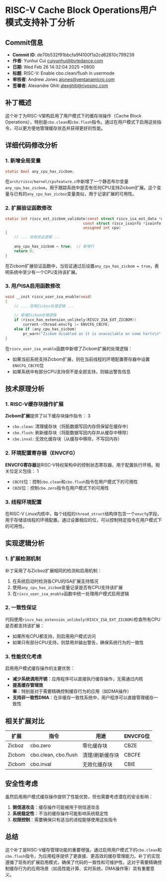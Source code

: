 # RISC-V Cache Block Operations用户模式支持补丁分析

## Commit信息
- **Commit ID**: de70b532f91bbcfa9f4100f1a2cd62810c799239
- **作者**: Yunhui Cui <cuiyunhui@bytedance.com>
- **日期**: Wed Feb 26 14:32:04 2025 +0800
- **标题**: RISC-V: Enable cbo.clean/flush in usermode
- **审核者**: Andrew Jones <ajones@ventanamicro.com>
- **签署者**: Alexandre Ghiti <alexghiti@rivosinc.com>

## 补丁概述

这个补丁为RISC-V架构启用了用户模式下的缓存块操作（Cache Block Operations），特别是`cbo.clean`和`cbo.flush`指令。通过在用户模式下启用这些指令，可以更方便地管理缓存状态并获得更好的性能。

## 详细代码修改分析

### 1. 新增全局变量

```c
static bool any_cpu_has_zicbom;
```

在`arch/riscv/kernel/cpufeature.c`中新增了一个静态布尔变量`any_cpu_has_zicbom`，用于跟踪系统中是否有任何CPU支持Zicbom扩展。这个变量与已有的`any_cpu_has_zicboz`变量类似，用于记录扩展的可用性。

### 2. 扩展验证函数修改

```c
static int riscv_ext_zicbom_validate(const struct riscv_isa_ext_data *data,
                                   const struct riscv_isainfo *isainfo,
                                   unsigned int cpu)
{
    // ... 现有验证逻辑 ...
    
    any_cpu_has_zicbom = true;  // 新增行
    return 0;
}
```

在Zicbom扩展验证函数中，当验证通过后设置`any_cpu_has_zicbom = true`，表明系统中至少有一个CPU支持该扩展。

### 3. 用户ISA启用函数修改

```c
void __init riscv_user_isa_enable(void)
{
    // ... 现有Zicboz处理逻辑 ...
    
    // 新增Zicbom处理逻辑
    if (riscv_has_extension_unlikely(RISCV_ISA_EXT_ZICBOM))
        current->thread.envcfg |= ENVCFG_CBCFE;
    else if (any_cpu_has_zicbom)
        pr_warn("Zicbom disabled as it is unavailable on some harts\n");
}
```

在`riscv_user_isa_enable`函数中新增了Zicbom扩展的处理逻辑：
- 如果当前系统支持Zicbom扩展，则在当前线程的环境配置寄存器中设置`ENVCFG_CBCFE`位
- 如果系统中有部分CPU支持但不是全部支持，则输出警告信息

## 技术原理分析

### 1. RISC-V缓存块操作扩展

**Zicbom扩展**提供了以下缓存块操作指令： <mcreference link="https://five-embeddev.com/riscv-priv-isa-manual/Priv-v1.12/hypervisor.html" index="3">3</mcreference>
- `cbo.clean`: 清理缓存块（将脏数据写回内存但保留在缓存中）
- `cbo.flush`: 刷新缓存块（将脏数据写回内存并从缓存中移除）
- `cbo.inval`: 无效化缓存块（从缓存中移除，不写回内存）

### 2. 环境配置寄存器（ENVCFG）

**ENVCFG寄存器**是RISC-V特权架构中的控制状态寄存器，用于配置执行环境。相关位定义包括： <mcreference link="https://docs.openhwgroup.org/projects/cva6-user-manual/06_cv64a6_mmu/riscv/priv.html" index="1">1</mcreference>
- `CBCFE`位：控制`cbo.clean`和`cbo.flush`指令在用户模式下的可用性
- `CBZE`位：控制`cbo.zero`指令在用户模式下的可用性

### 3. 线程环境配置

在RISC-V Linux内核中，每个线程的`thread_struct`结构体包含一个`envcfg`字段，用于存储该线程的环境配置。通过设置相应的位，可以控制特定指令在用户模式下的可用性。

## 实现逻辑分析

### 1. 扩展检测机制

补丁采用了与Zicboz扩展相同的检测和启用机制：
1. 在系统启动时检测各CPU的ISA扩展支持情况
2. 使用`any_cpu_has_zicbom`变量记录是否有CPU支持该扩展
3. 在`riscv_user_isa_enable`函数中统一处理用户模式启用逻辑

### 2. 一致性保证

代码使用`riscv_has_extension_unlikely(RISCV_ISA_EXT_ZICBOM)`检查所有CPU是否都支持该扩展：
- 如果所有CPU都支持，则启用用户模式访问
- 如果只有部分CPU支持，则禁用并输出警告，确保系统行为的一致性

### 3. 性能优化考虑

启用用户模式缓存操作的主要优势：
- **减少系统调用开销**：应用程序可以直接执行缓存操作，无需通过内核
- **提高缓存管理效率**：特别是对于需要精确控制缓存行为的应用（如DMA操作）
- **支持非一致性DMA**：在非缓存一致性系统中，用户程序可以直接管理缓存一致性

## 相关扩展对比

| 扩展 | 指令 | 用途 | ENVCFG位 |
|------|------|------|----------|
| Zicboz | cbo.zero | 零化缓存块 | CBZE |
| Zicbom | cbo.clean, cbo.flush | 清理/刷新缓存块 | CBCFE |
| Zicbom | cbo.inval | 无效化缓存块 | CBIE |

## 安全性考虑

虽然启用用户模式缓存操作提供了性能优势，但也需要考虑潜在的安全影响：
1. **侧信道攻击**：缓存操作可能被用于侧信道攻击
2. **系统稳定性**：不当的缓存操作可能影响系统稳定性
3. **权限控制**：需要确保只有适当的进程能够使用这些指令

## 总结

这个补丁是RISC-V缓存管理功能的重要增强，通过启用用户模式下的`cbo.clean`和`cbo.flush`指令，为应用程序提供了更直接、更高效的缓存管理能力。补丁的实现遵循了现有的扩展启用模式，确保了代码的一致性和可维护性。这对于需要精确控制缓存行为的应用场景（如高性能计算、实时系统、DMA操作等）具有重要意义。